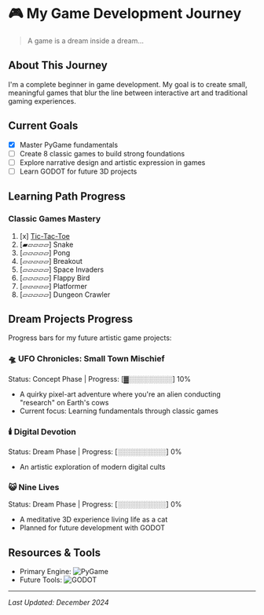# 🎮 My Game Development Journey

> A game is a dream inside a dream...

## About This Journey
I'm a complete beginner in game development. My goal is to create small, meaningful games that blur the line between interactive art and traditional gaming experiences.

## Current Goals
- [x] Master PyGame fundamentals
- [ ] Create 8 classic games to build strong foundations
- [ ] Explore narrative design and artistic expression in games
- [ ] Learn GODOT for future 3D projects

## Learning Path Progress

### Classic Games Mastery
1. [x] [Tic-Tac-Toe](https://github.com/aysieelf/Tic-Tac-Toe)
2. [▰▱▱▱▱] Snake
3. [▱▱▱▱▱] Pong
4. [▱▱▱▱▱] Breakout
5. [▱▱▱▱▱] Space Invaders
6. [▱▱▱▱▱] Flappy Bird
7. [▱▱▱▱▱] Platformer
8. [▱▱▱▱▱] Dungeon Crawler

## Dream Projects Progress
Progress bars for my future artistic game projects:

### 🛸 UFO Chronicles: Small Town Mischief
Status: Concept Phase | Progress: [▓░░░░░░░░░] 10%
- A quirky pixel-art adventure where you're an alien conducting "research" on Earth's cows
- Current focus: Learning fundamentals through classic games

### 🕯️ Digital Devotion
Status: Dream Phase | Progress: [░░░░░░░░░░] 0%
- An artistic exploration of modern digital cults

### 😺 Nine Lives
Status: Dream Phase | Progress: [░░░░░░░░░░] 0%
- A meditative 3D experience living life as a cat
- Planned for future development with GODOT

## Resources & Tools
- Primary Engine: ![PyGame](https://img.shields.io/badge/pygame-1.9.3%2B%2F2.0%2B-orange)
- Future Tools: ![GODOT](https://img.shields.io/badge/Godot%20Engine-478CBF?logo=godotengine&logoColor=fff&style=flat)

---
*Last Updated: December 2024*
